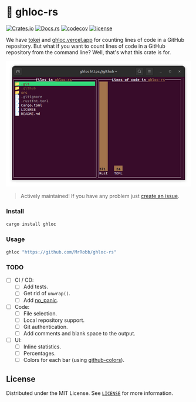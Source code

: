 # 🐙 ghloc-rs

[![Crates.io](https://img.shields.io/crates/v/ghloc)](https://crates.io/crates/ghloc)
[![Docs.rs](https://docs.rs/ghloc/badge.svg)](https://docs.rs/ghloc/latest/ghloc)
[![codecov](https://codecov.io/gh/MrRobb/ghloc-rs/branch/master/graph/badge.svg)](https://codecov.io/gh/MrRobb/ghloc-rs)
[![license](https://img.shields.io/badge/license-MIT-blue.svg)](https://github.com/MrRobb/ghloc-rs/blob/master/LICENSE)

We have [tokei](https://crates.io/crates/tokei) and [ghloc.vercel.app](https://ghloc.vercel.app/) for counting lines of code in a GitHub repository. But what if you want to count lines of code in a GitHub repository from the command line? Well, that's what this crate is for.

![CLI Showcase](assets/cli.png)

> Actively maintained! If you have any problem just [create an issue](https://github.com/MrRobb/ghloc-rs/issues/new).

### Install

```bash
cargo install ghloc
```

### Usage
    
```bash
ghloc "https://github.com/MrRobb/ghloc-rs"
```

### TODO

- [ ] CI / CD:
  - [ ] Add tests.
  - [ ] Get rid of `unwrap()`.
  - [ ] Add [no_panic](https://docs.rs/no-panic/).
- [ ] Code:
  - [ ] File selection.
  - [ ] Local repository support.
  - [ ] Git authentication.
  - [ ] Add comments and blank space to the output.
- [ ] UI:
  - [ ] Inline statistics.
  - [ ] Percentages.
  - [ ] Colors for each bar (using [github-colors](https://github.com/ozh/github-colors)).

<!-- LICENSE -->
## License

Distributed under the MIT License. See [`LICENSE`](LICENSE) for more information.
